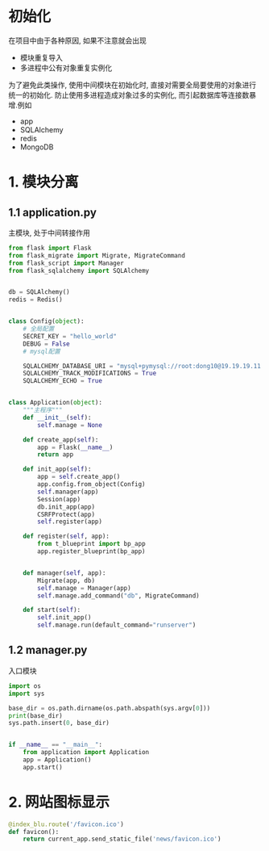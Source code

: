 # 初始化

在项目中由于各种原因, 如果不注意就会出现

* 模块重复导入
* 多进程中公有对象重复实例化

为了避免此类操作, 使用中间模块在初始化时, 直接对需要全局要使用的对象进行统一的初始化. 防止使用多进程造成对象过多的实例化, 而引起数据库等连接数暴增.例如

* app
* SQLAlchemy
* redis
* MongoDB

# 1. 模块分离

## 1.1 application.py

主模块, 处于中间转接作用

```python
from flask import Flask
from flask_migrate import Migrate, MigrateCommand
from flask_script import Manager
from flask_sqlalchemy import SQLAlchemy


db = SQLAlchemy()
redis = Redis()


class Config(object):
    # 全局配置
    SECRET_KEY = "hello_world"
    DEBUG = False
    # mysql配置

    SQLALCHEMY_DATABASE_URI = "mysql+pymysql://root:dong10@19.19.19.11:3306/db_test"
    SQLALCHEMY_TRACK_MODIFICATIONS = True
    SQLALCHEMY_ECHO = True


class Application(object):
    """主程序"""
    def __init__(self):
        self.manage = None

    def create_app(self):
        app = Flask(__name__)
        return app

    def init_app(self):
        app = self.create_app()
        app.config.from_object(Config)
        self.manager(app)
		Session(app)
        db.init_app(app)
		CSRFProtect(app)
        self.register(app)

    def register(self, app):
        from t_blueprint import bp_app
        app.register_blueprint(bp_app)


    def manager(self, app):
        Migrate(app, db)
        self.manage = Manager(app)
        self.manage.add_command("db", MigrateCommand)

    def start(self):
        self.init_app()
        self.manage.run(default_command="runserver")
```

## 1.2 manager.py

入口模块

```python
import os
import sys

base_dir = os.path.dirname(os.path.abspath(sys.argv[0]))
print(base_dir)
sys.path.insert(0, base_dir)


if __name__ == "__main__":
    from application import Application
    app = Application()
    app.start()

```



# 2. 网站图标显示

```python
@index_blu.route('/favicon.ico')
def favicon():
    return current_app.send_static_file('news/favicon.ico')
```

